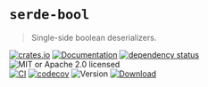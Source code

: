 # `serde-bool`

> Single-side boolean deserializers.

<!-- prettier-ignore-start -->

[![crates.io](https://img.shields.io/crates/v/serde-bool?label=latest)](https://crates.io/crates/serde-bool)
[![Documentation](https://docs.rs/serde-bool/badge.svg?version=0.1.0)](https://docs.rs/serde-bool/0.1.0)
[![dependency status](https://deps.rs/crate/serde-bool/0.1.0/status.svg)](https://deps.rs/crate/serde-bool/0.1.0)
![MIT or Apache 2.0 licensed](https://img.shields.io/crates/l/serde-bool.svg)
<br />
[![CI](https://github.com/x52dev/serde-bool/actions/workflows/ci.yml/badge.svg)](https://github.com/x52dev/serde-bool/actions/workflows/ci.yml)
[![codecov](https://codecov.io/gh/x52dev/serde-bool/branch/main/graph/badge.svg)](https://codecov.io/gh/x52dev/serde-bool)
![Version](https://img.shields.io/badge/rustc-1.65+-ab6000.svg)
[![Download](https://img.shields.io/crates/d/serde-bool.svg)](https://crates.io/crates/serde-bool)

<!-- prettier-ignore-end -->
